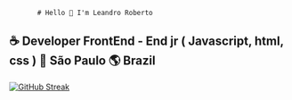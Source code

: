            # Hello 👋 I'm Leandro Roberto 
## ☕ Developer FrontEnd - End jr ( Javascript, html, css ) 🏡 São Paulo 🌎 Brazil


[![GitHub Streak](https://streak-stats.demolab.com/?user=leandroroberto)](https://git.io/streak-stats)
